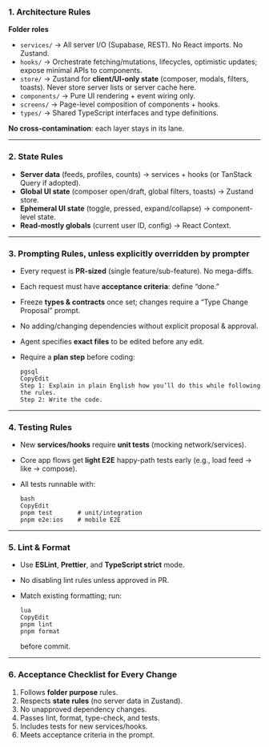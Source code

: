 ### **1. Architecture Rules**

**Folder roles**

- `services/` → All server I/O (Supabase, REST). No React imports. No Zustand.
- `hooks/` → Orchestrate fetching/mutations, lifecycles, optimistic updates; expose minimal APIs to components.
- `store/` → Zustand for **client/UI-only state** (composer, modals, filters, toasts). Never store server lists or server cache here.
- `components/` → Pure UI rendering + event wiring only.
- `screens/` → Page-level composition of components + hooks.
- `types/` → Shared TypeScript interfaces and type definitions.

**No cross-contamination**: each layer stays in its lane.

---

### **2. State Rules**

- **Server data** (feeds, profiles, counts) → services + hooks (or TanStack Query if adopted).
- **Global UI state** (composer open/draft, global filters, toasts) → Zustand store.
- **Ephemeral UI state** (toggle, pressed, expand/collapse) → component-level state.
- **Read‑mostly globals** (current user ID, config) → React Context.

---

### **3. Prompting Rules, unless explicitly overridden by prompter**

- Every request is **PR-sized** (single feature/sub-feature). No mega-diffs.
- Each request must have **acceptance criteria**: define “done.”
- Freeze **types & contracts** once set; changes require a “Type Change Proposal” prompt.
- No adding/changing dependencies without explicit proposal & approval.
- Agent specifies **exact files** to be edited before any edit.
- Require a **plan step** before coding:
    
    ```
    pgsql
    CopyEdit
    Step 1: Explain in plain English how you’ll do this while following the rules.
    Step 2: Write the code.
    
    ```
    

---

### **4. Testing Rules**

- New **services/hooks** require **unit tests** (mocking network/services).
- Core app flows get **light E2E** happy-path tests early (e.g., load feed → like → compose).
- All tests runnable with:
    
    ```
    bash
    CopyEdit
    pnpm test       # unit/integration
    pnpm e2e:ios    # mobile E2E
    
    ```
    

---

### **5. Lint & Format**

- Use **ESLint**, **Prettier**, and **TypeScript strict** mode.
- No disabling lint rules unless approved in PR.
- Match existing formatting; run:
    
    ```
    lua
    CopyEdit
    pnpm lint
    pnpm format
    
    ```
    
    before commit.
    

---

### **6. Acceptance Checklist for Every Change**

1. Follows **folder purpose** rules.
2. Respects **state rules** (no server data in Zustand).
3. No unapproved dependency changes.
4. Passes lint, format, type-check, and tests.
5. Includes tests for new services/hooks.
6. Meets acceptance criteria in the prompt.